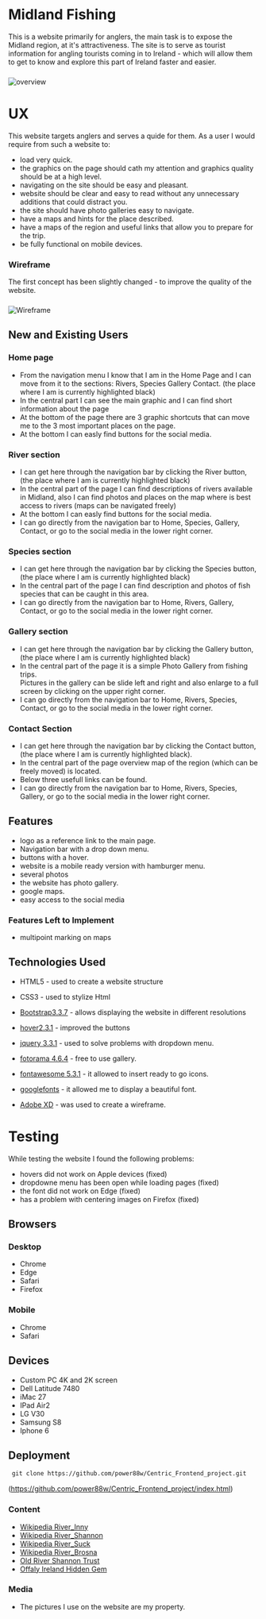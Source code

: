 # Midland Fishing

This is a website primarily for anglers, the main task is to expose the Midland region, 
at it's attractiveness. The site is to serve as tourist information for angling tourists coming in to 
Ireland - which will allow them to get to know and explore this part of Ireland faster and easier.


###

![overview](https://power88w.github.io/Centric_Frontend_project/images/main-overview.JPG)
 
# UX
This website targets anglers and serves a quide for them. 
As a user I would require from such a website to:

-	 load very quick.
-	 the graphics on the page should cath my attention and graphics quality should be at a high level.
-	 navigating on the site should be easy and pleasant.
-	 website should be clear and easy to read without any unnecessary additions that could distract you.
-	 the site should have photo galleries easy to navigate.
-	 have a maps and hints for the place described.
-	 have a maps of the region and useful links that allow you to prepare for the trip.
-	 be fully functional on mobile devices. 

### Wireframe

The first concept has been slightly changed - to improve the quality of the website.

###

![Wireframe](https://power88w.github.io/Centric_Frontend_project/images/wireframe.JPG)


## New and Existing Users

### Home page
- From the navigation menu I know that I am in the Home Page and I can move from it to the sections: Rivers, Species Gallery Contact. (the place where I am is currently highlighted black)
- In the central part I can see the main graphic and I can find short information about the page 
- At the bottom of the page there are 3 graphic shortcuts that can move me to the 3 most important places on the page.
- At the bottom I can easly find buttons for the social media.


### River section

- I can get here through the navigation bar by clicking the River button, (the place where I am is currently highlighted black)
- In the central part of the page  I can find descriptions of rivers available in Midland,  also I can find photos and places on the map where is
  best access to rivers (maps can be navigated freely)
- At the bottom I can easly find buttons for the social media.
- I can go directly from the navigation bar to Home, Species, Gallery, Contact, or go to the social media in the lower right corner.



### Species section

- I can get here through the navigation bar by clicking the Species button, (the place where I am is currently highlighted black)
- In the central part of the page  I can find description and photos of fish species that can be caught in this area.
- I can go directly from the navigation bar to Home, Rivers,  Gallery, Contact, or go to the social media in the lower right corner.



	
### Gallery section

- I can get here through the navigation bar by clicking the Gallery button, (the place where I am is currently highlighted black)
- In the central part of the page it is a simple Photo Gallery from fishing trips.  
  Pictures in the gallery can be slide left and right and also enlarge to a full screen by clicking on the upper right corner.
- I can go directly from the navigation bar to Home, Rivers, Species, Contact, or go to the social media in the lower right corner.



### Contact Section

- I can get here through the navigation bar by clicking the Contact button, (the place where I am is currently highlighted black).
- In the central part of the page overview map of the region (which can be freely moved) is located.
- Below three usefull links can be found. 
- I can go directly from the navigation bar to Home, Rivers, Species, Gallery, or go to the social media in the lower right corner.



## Features

- logo as a reference link to the main page.
- Navigation bar with a drop down menu.
- buttons with a hover.
- website is a mobile ready version with hamburger menu.
- several photos
- the website has photo gallery.
- google maps.
- easy access to the social media
 

### Features Left to Implement
- multipoint marking on maps


## Technologies Used


- HTML5 - used to create a website structure 

-	CSS3 - used to stylize Html

- [Bootstrap3.3.7](https://getbootstrap.com/docs/3.3/getting-started/) - allows displaying the website in different resolutions

- [hover2.3.1](http://ianlunn.github.io/Hover/) - improved the buttons

- [jquery 3.3.1](https://docs.microsoft.com/en-us/aspnet/ajax/cdn/overview) - used to solve problems with dropdown menu.

- [fotorama 4.6.4](http://fotorama.io/) - free to use gallery. 

- [fontawesome 5.3.1](https://fontawesome.com/) - it allowed to insert ready to go icons.

- [googlefonts](https://fonts.google.com/) - it allowed me to display a beautiful font.

- [Adobe XD](https://www.adobe.com/pl/products/xd.html) - was used to create a wireframe.



# Testing

While testing the website I found the following problems:

- hovers did not work on Apple devices (fixed)
- dropdowne menu has been open while loading pages (fixed)
- the font did not work on Edge (fixed)
- has a problem with centering images on Firefox (fixed)

## Browsers

### Desktop
- Chrome
- Edge
- Safari 
- Firefox

### Mobile
- Chrome
- Safari


## Devices
- Custom PC 4K and 2K screen	
- Dell Latitude 7480
- iMac 27
- IPad Air2
- LG V30
- Samsung S8 
- Iphone 6


## Deployment

```md
 git clone https://github.com/power88w/Centric_Frontend_project.git
```

(https://github.com/power88w/Centric_Frontend_project/index.html)



### Content
- [Wikipedia River_Inny](https://en.wikipedia.org/wiki/River_Inny_(Leinster))
- [Wikipedia River_Shannon](https://en.wikipedia.org/wiki/River_Shannon)
- [Wikipedia River_Suck](https://en.wikipedia.org/wiki/River_Suck)
- [Wikipedia River_Brosna](https://en.wikipedia.org/wiki/River_Brosna)
- [Old River Shannon Trust](https://oldrivershannon.com/2014/03/15/river-brosna/)
- [Offaly Ireland Hidden Gem](https://www.visitoffaly.ie/Things-to-do/Outdoor-Adventures/Fishing/Rivers/)








### Media
- The pictures I use on the website are my property.


